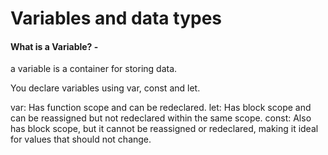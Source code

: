 
# Variables and data types
#### What is a Variable? -  
a variable is a container for storing data.


You declare variables using  var, const and let.


var: Has function scope and can be redeclared.
let: Has block scope and can be reassigned but not redeclared within the same scope.
const: Also has block scope, but it cannot be reassigned or redeclared, making it ideal for values that should not change.
